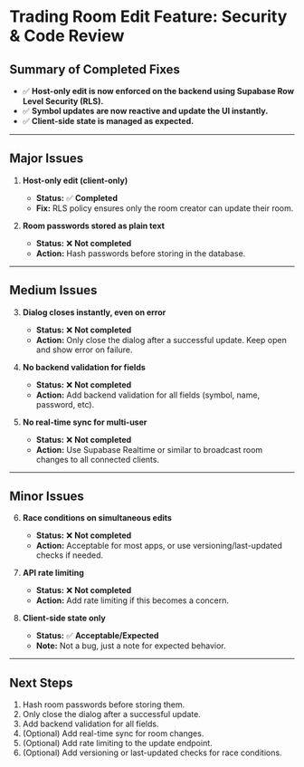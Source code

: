 # Trading Room Edit Feature: Security & Code Review

## Summary of Completed Fixes

- ✅ **Host-only edit is now enforced on the backend using Supabase Row Level Security (RLS).**
- ✅ **Symbol updates are now reactive and update the UI instantly.**
- ✅ **Client-side state is managed as expected.**

---

## Major Issues

1. **Host-only edit (client-only)**

   - **Status:** ✅ **Completed**
   - **Fix:** RLS policy ensures only the room creator can update their room.

2. **Room passwords stored as plain text**
   - **Status:** ❌ **Not completed**
   - **Action:** Hash passwords before storing in the database.

---

## Medium Issues

3. **Dialog closes instantly, even on error**

   - **Status:** ❌ **Not completed**
   - **Action:** Only close the dialog after a successful update. Keep open and show error on failure.

4. **No backend validation for fields**

   - **Status:** ❌ **Not completed**
   - **Action:** Add backend validation for all fields (symbol, name, password, etc).

5. **No real-time sync for multi-user**
   - **Status:** ❌ **Not completed**
   - **Action:** Use Supabase Realtime or similar to broadcast room changes to all connected clients.

---

## Minor Issues

6. **Race conditions on simultaneous edits**

   - **Status:** ❌ **Not completed**
   - **Action:** Acceptable for most apps, or use versioning/last-updated checks if needed.

7. **API rate limiting**

   - **Status:** ❌ **Not completed**
   - **Action:** Add rate limiting if this becomes a concern.

8. **Client-side state only**
   - **Status:** ✅ **Acceptable/Expected**
   - **Note:** Not a bug, just a note for expected behavior.

---

## Next Steps

1. Hash room passwords before storing them.
2. Only close the dialog after a successful update.
3. Add backend validation for all fields.
4. (Optional) Add real-time sync for room changes.
5. (Optional) Add rate limiting to the update endpoint.
6. (Optional) Add versioning or last-updated checks for race conditions.

